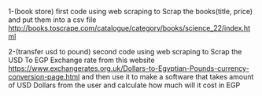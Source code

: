 1-(book store) first code using web scraping to Scrap the books(title, price) and put them into a csv file
http://books.toscrape.com/catalogue/category/books/science_22/index.html


2-(transfer usd to pound) second code using web scraping to Scrap the USD To EGP Exchange rate from this website
https://www.exchangerates.org.uk/Dollars-to-Egyptian-Pounds-currency-conversion-page.html
and then use it to make a software that takes amount of USD Dollars from the user and calculate how much will it cost in EGP
